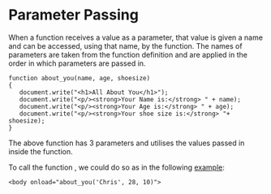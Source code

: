 
# Parameter Passing

When a function receives a value as a parameter, that value is given a name and can be accessed, using that name, by the function. 
The names of parameters are taken from the function definition and are applied in the order in which parameters are passed in.

~~~
function about_you(name, age, shoesize)
{
   document.write("<h1>All About You</h1>");
   document.write("<p/><strong>Your Name is:</strong> " + name);
   document.write("<p/><strong>Your Age is:</strong> " + age);
   document.write("<p/><strong>Your shoe size is:</strong> "+ shoesize);
}
~~~

The above function has 3 parameters and utilises the values passed in inside the function.

To call the function , we could do so as in the following <a href="archives/Class Files/example2.html" target = "_blank">example</a>:
~~~
<body onload="about_you('Chris', 28, 10)">
~~~